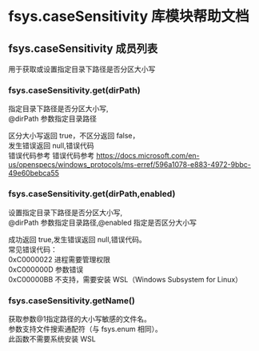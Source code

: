 # fsys.caseSensitivity 库模块帮助文档

<a id="fsys.caseSensitivity"></a>
## fsys.caseSensitivity 成员列表

用于获取或设置指定目录下路径是否分区大小写

<a id="fsys.caseSensitivity.get"></a>
### fsys.caseSensitivity.get(dirPath) 
 指定目录下路径是否分区大小写,  
@dirPath 参数指定目录路径  
  
区分大小写返回 true，不区分返回 false，  
发生错误返回 null,错误代码  
错误代码参考 错误代码参考 https://docs.microsoft.com/en-us/openspecs/windows_protocols/ms-erref/596a1078-e883-4972-9bbc-49e60bebca55

<a id="fsys.caseSensitivity.get"></a>
### fsys.caseSensitivity.get(dirPath,enabled) 
 设置指定目录下路径是否分区大小写,  
@dirPath 参数指定目录路径,@enabled 指定是否区分大小写  
  
成功返回 true,发生错误返回 null,错误代码。  
常见错误代码：  
0xC0000022 进程需要管理权限  
0xC000000D 参数错误  
0xC00000BB 不支持，需要安装 WSL（Windows Subsystem for Linux）

<a id="fsys.caseSensitivity.getName"></a>
### fsys.caseSensitivity.getName() 
 获取参数@1指定路径的大小写敏感的文件名。  
参数支持文件搜索通配符（与 fsys.enum 相同）。  
此函数不需要系统安装 WSL
